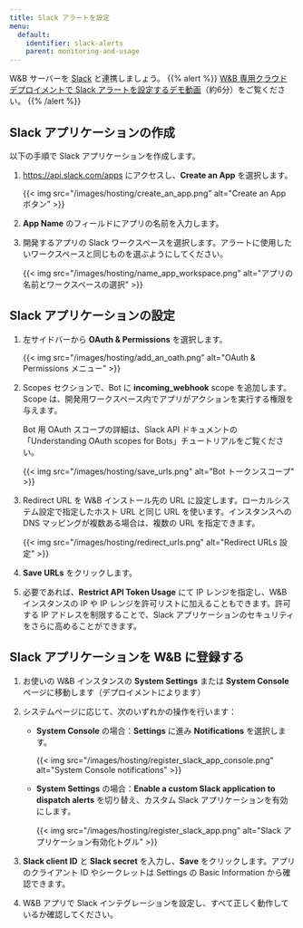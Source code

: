 ```yaml
---
title: Slack アラートを設定
menu:
  default:
    identifier: slack-alerts
    parent: monitoring-and-usage
---
```


W&B サーバーを [Slack](https://slack.com/) と連携しましょう。
{{% alert %}}
[W&B 専用クラウド デプロイメントで Slack アラートを設定するデモ動画](https://www.youtube.com/watch?v=JmvKb-7u-oU)（約6分）をご覧ください。
{{% /alert %}}

## Slack アプリケーションの作成

以下の手順で Slack アプリケーションを作成します。

1. https://api.slack.com/apps にアクセスし、**Create an App** を選択します。

    {{< img src="/images/hosting/create_an_app.png" alt="Create an App ボタン" >}}

2. **App Name** のフィールドにアプリの名前を入力します。
3. 開発するアプリの Slack ワークスペースを選択します。アラートに使用したいワークスペースと同じものを選ぶようにしてください。

    {{< img src="/images/hosting/name_app_workspace.png" alt="アプリの名前とワークスペースの選択" >}}

## Slack アプリケーションの設定

1. 左サイドバーから **OAuth & Permissions** を選択します。

    {{< img src="/images/hosting/add_an_oath.png" alt="OAuth & Permissions メニュー" >}}

2. Scopes セクションで、Bot に **incoming_webhook** scope を追加します。Scope は、開発用ワークスペース内でアプリがアクションを実行する権限を与えます。

    Bot 用 OAuth スコープの詳細は、Slack API ドキュメントの「Understanding OAuth scopes for Bots」チュートリアルをご覧ください。

    {{< img src="/images/hosting/save_urls.png" alt="Bot トークンスコープ" >}}

3. Redirect URL を W&B インストール先の URL に設定します。ローカルシステム設定で指定したホスト URL と同じ URL を使います。インスタンスへの DNS マッピングが複数ある場合は、複数の URL を指定できます。

    {{< img src="/images/hosting/redirect_urls.png" alt="Redirect URLs 設定" >}}

4. **Save URLs** をクリックします。
5. 必要であれば、**Restrict API Token Usage** にて IP レンジを指定し、W&B インスタンスの IP や IP レンジを許可リストに加えることもできます。許可する IP アドレスを制限することで、Slack アプリケーションのセキュリティをさらに高めることができます。

## Slack アプリケーションを W&B に登録する

1. お使いの W&B インスタンスの **System Settings** または **System Console** ページに移動します（デプロイメントによります）

2. システムページに応じて、次のいずれかの操作を行います：

    - **System Console** の場合：**Settings** に進み **Notifications** を選択します。

      {{< img src="/images/hosting/register_slack_app_console.png" alt="System Console notifications" >}}

    - **System Settings** の場合：**Enable a custom Slack application to dispatch alerts** を切り替え、カスタム Slack アプリケーションを有効にします。

      {{< img src="/images/hosting/register_slack_app.png" alt="Slack アプリケーション有効化トグル" >}}

3. **Slack client ID** と **Slack secret** を入力し、**Save** をクリックします。アプリのクライアント ID やシークレットは Settings の Basic Information から確認できます。

4. W&B アプリで Slack インテグレーションを設定し、すべて正しく動作しているか確認してください。